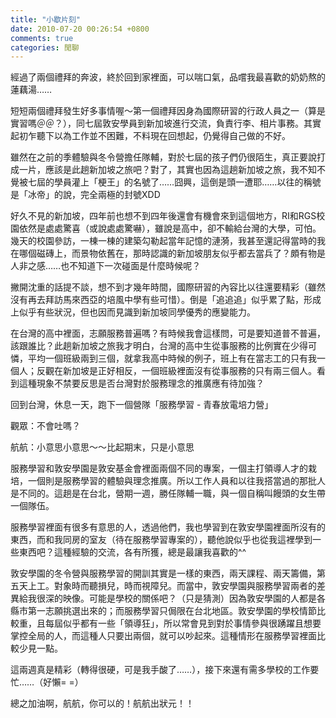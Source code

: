 ```yaml
---
title: "小歇片刻"
date: 2010-07-20 00:26:54 +0800
comments: true
categories: 閒聊
---
```

<p>經過了兩個禮拜的奔波，終於回到家裡面，可以喘口氣，品嚐我最喜歡的奶奶熬的蓮藕湯&hellip;&hellip;</p><p>短短兩個禮拜發生好多事情喔～第一個禮拜因身為國際研習的行政人員之一（算是實習嗎＠＠？），同七屆敦安學員到新加坡進行交流，負責行李、相片事務。其實起初乍聽下以為工作並不困難，不料現在回想起，仍覺得自己做的不好。</p><p>雖然在之前的季體驗與冬令營擔任隊輔，對於七屆的孩子們仍很陌生，真正要說打成一片，應該是此趟新加坡之旅吧？對了，其實也因為這趟新加坡之旅，我不知不覺被七屆的學員灌上「梗王」的名號了&hellip;&hellip;囧興，這倒是頭一遭耶&hellip;&hellip;以往的稱號是「冰帝」的說，完全兩極的封號XDD</p><p>好久不見的新加坡，四年前也想不到四年後還會有機會來到這個地方，RI和RGS校園依然是處處驚喜（或說處處驚嚇），雖說是高中，卻不輸給台灣的大學，可怕。幾天的校園參訪，一棟一棟的建築勾勒起當年記憶的漣漪，我甚至還記得當時的我在哪個磁磚上，而景物依舊在，那時認識的新加坡朋友似乎都去當兵了？頗有物是人非之感&hellip;&hellip;也不知道下一次碰面是什麼時候呢？</p><p>撇開沈重的話提不談，想不到才幾年時間，國際研習的內容比以往還要精彩（雖然沒有再去拜訪馬來西亞的培風中學有些可惜）。倒是「追追追」似乎累了點，形成上似乎有些狀況，但也因而見識到新加坡同學優秀的應變能力。</p><p>在台灣的高中裡面，志願服務普遍嗎？有時候我會這樣問，可是要知道普不普遍，該跟誰比？此趟新加坡之旅我才明白，台灣的高中生從事服務的比例實在少得可憐，平均一個班級兩到三個，就拿我高中時候的例子，班上有在當志工的只有我一個人；反觀在新加坡是正好相反，一個班級裡面沒有從事服務的只有兩三個人。看到這種現象不禁要反思是否台灣對於服務理念的推廣應有待加強？</p><p>回到台灣，休息一天，跑下一個營隊「服務學習 - 青春放電培力營」</p><p>觀眾：不會吐嗎？</p><p>航航：小意思小意思～～比起期末，只是小意思</p><p>服務學習和敦安學園是敦安基金會裡面兩個不同的專案，一個主打領導人才的栽培，一個則是服務學習的體驗與理念推廣。所以工作人員和以往我搭當過的那批人是不同的。這趟是在台北，營期一週，勝任隊輔一職，與一個自稱叫饅頭的女生帶一個隊伍。</p><p>服務學習裡面有很多有意思的人，透過他們，我也學習到在敦安學園裡面所沒有的東西，而和我同房的室友（待在服務學習專案的），聽他說似乎也從我這裡學到一些東西吧？這種經驗的交流，各有所獲，總是最讓我喜歡的^^</p><p>敦安學園的冬令營與服務學習的開訓其實是一樣的東西，兩天課程、兩天籌備，第五天上工。對象時而聽損兒，時而視障兒。而當中，敦安學園與服務學習兩者的差異給我很深的映像。可能是學校的關係吧？（只是猜測）因為敦安學園的人都是各縣市第一志願挑選出來的；而服務學習只侷限在台北地區。敦安學園的學校情節比較重，且每屆似乎都有一些「領導狂」，所以常會見到對於事情參與很踴躍且想要掌控全局的人，而這種人只要出兩個，就可以吵起來。這種情形在服務學習裡面比較少見一點。</p><p>這兩週真是精彩（轉得很硬，可是我手酸了&hellip;&hellip;），接下來還有需多學校的工作要忙&hellip;&hellip;（好懶= =）</p><p>總之加油啊，航航，你可以的！航航出狀元！！</p><p>&nbsp;</p>
